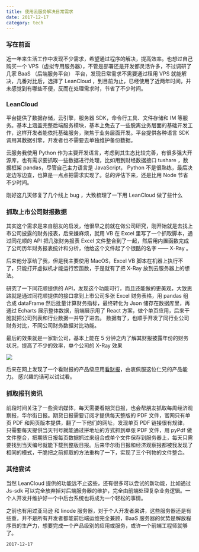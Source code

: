 ```yaml
---
title: 使用云服务解决日常需求
date: 2017-12-17
category: tech
---
```



### 写在前面

近一年来生活工作中发现不少需求，希望通过程序的解决，提高效率。也想过自己购买一个 VPS（虚拟专用服务器），不管是部署还是开发都灵活许多，不过调研了几家 BaaS （后端服务平台） 平台，发现日常需求不需要通过租用 VPS 就能解决，几番对比后，选择了 LeanCloud ，到目前为止，已经使用了近两年时间，并未感觉到有哪些不便，反而在处理需求时，节省了不少时间。



### LeanCloud

平台提供了数据存储，云引擎，服务器 SDK，命令行工具、文件存储和 IM 等服务。基本上涵盖完整后端服务模块，基本上免去了一些脱离业务层面的基础开发工作，这样开发者能依托基础服务，聚焦于业务层面开发。平台提供各种语言 SDK 调用其数据引擎，开发者也不需要去单独维护备份数据。

云服务我使用 Python 作为主要开发语言，考虑到其生态比较完善，有很多强大开源库，也有需求要抓取一些数据进行处理，比如用到财经数据接口 tushare ，数据框架 pandas，尽管自己主力语言是 JavaScript， Python 不是很熟练，最后决定边写边查，也算是一点点把需求实现了。总的评估下来，还是比用 Node 节省不少时间。

刚好这几天修复了几个线上 bug ，大致梳理了一下用 LeanCloud 做了些什么

### 抓取上市公司财报数据

其实这个需求是来自朋友的启发，他很早之前就在做公司研究，刚开始就是去找上市公司披露的财务报表，后来嫌麻烦，就用 VB 在 Excel 里写了一个抓取脚本，通过同花顺的 API 把几张财务报表 Excel 文件整合到了一起，然后用内置函数完成了公司历年财务报表统计和分析，他给这个文件起了个很酷的名字 —— X-Ray 。

后来他分享给了我，但是我主要使用 MacOS，Excel VB 脚本在机器上执行不了，只能打开虚拟机才能运行宏函数，于是就有了把 X-Ray 放到云服务器上的想法。

研究了一下同花顺提供的 API，发现这个功能可行，而且还能做的更美观，大致思路就是通过同花顺提供的接口拿到上市公司多张 Excel 财务表格，用 pandas 组合成 dataFrame 然后批量计算财务指标，最终转化为 Json 储存在数据库里，再通过 Echarts 展示整体数据，前端展示用了 React 方案，做个单页应用，后来干脆就把公司列表和行业数据一并导了进去。
数据有了，也顺手开发了同行业公司财务对比，不同公司财务数据对比功能。

最后的效果就是一家新公司，基本上能在 5 分钟之内了解其财报披露年份的财务状况，提高了不少的效率，单个公司的 X-Ray 效果



![](http://openmindclub.qiniudn.com/Caos/article/img/xray.png)



后来在网上发现了一个看财报的产品级应用[看财报](http://www.kancaibao.com/0/index.asp)，由衷佩服这位仁兄的产品能力。
感兴趣的话可以试试看。

### 抓取报刊资讯

前段时间关注了一些资讯媒体，每天需要看期货日报，也会帮朋友抓取每周经济观察报，华尔街日报。期货日报需要订阅才提供每天整版的 PDF 文件，官网只有单页 PDF 和网页版本提供，翻了一下他们的网址，发现单页 PDF 链接很有规律，只需要每天提供当天刊号就能通过拼地址的方式抓到单张 PDF 文件，用 pyPdf 做文件整合，把期货日报每页数据抓过来组合成单个文件保存到服务器上，每天只需要找到当天编号就能下载到整版日报。后来华尔街日报和经济观察报都被我发现了相同的模式，干脆把之前抓取的方法重构了一下，实现了三个刊物的文件整合。

### 其他尝试

当然 LeanCloud 提供的功能远不止这些，还有很多可以尝试的新功能，比如通过 Js-sdk 可以完全放弃掉对后端服务器的维护，完全由前端处理复杂业务逻辑。一个人开发并维护好一个中后台系统也将成为一个轻松的事情。


之前也有用过亚马逊 和 linode 服务器，对于个人开发者来讲，这些服务器还是有些重，并不是所有开发者都能前后端运维完全兼顾，BaaS 服务器的优势是解放程序员的生产力，想要完成一个产品级别的应用或服务，或许一个前端工程师就够了。




`2017-12-17`

